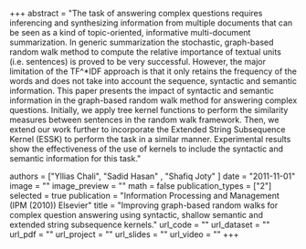 +++
abstract = "The task of answering complex questions requires inferencing and synthesizing information from multiple documents that can be seen as a kind of topic-oriented, informative multi-document summarization. In generic summarization the stochastic, graph-based random walk method to compute the relative importance of textual units (i.e. sentences) is proved to be very successful. However, the major limitation of the TF^*IDF approach is that it only retains the frequency of the words and does not take into account the sequence, syntactic and semantic information. This paper presents the impact of syntactic and semantic information in the graph-based random walk method for answering complex questions. Initially, we apply tree kernel functions to perform the similarity measures between sentences in the random walk framework. Then, we extend our work further to incorporate the Extended String Subsequence Kernel (ESSK) to perform the task in a similar manner. Experimental results show the effectiveness of the use of kernels to include the syntactic and semantic information for this task." 

authors = ["Yllias Chali", "Sadid Hasan" , "Shafiq Joty" ]
date = "2011-11-01"
image = ""
image_preview = ""
math = false
publication_types = ["2"]
selected = true
publication = "Information Processing and Management (IPM (2010)) Elsevier"
title = "Improving graph-based random walks for complex question answering using syntactic, shallow semantic and extended string subsequence kernels."
url_code = ""
url_dataset = ""
url_pdf = ""
url_project = ""
url_slides = ""
url_video = ""
+++


